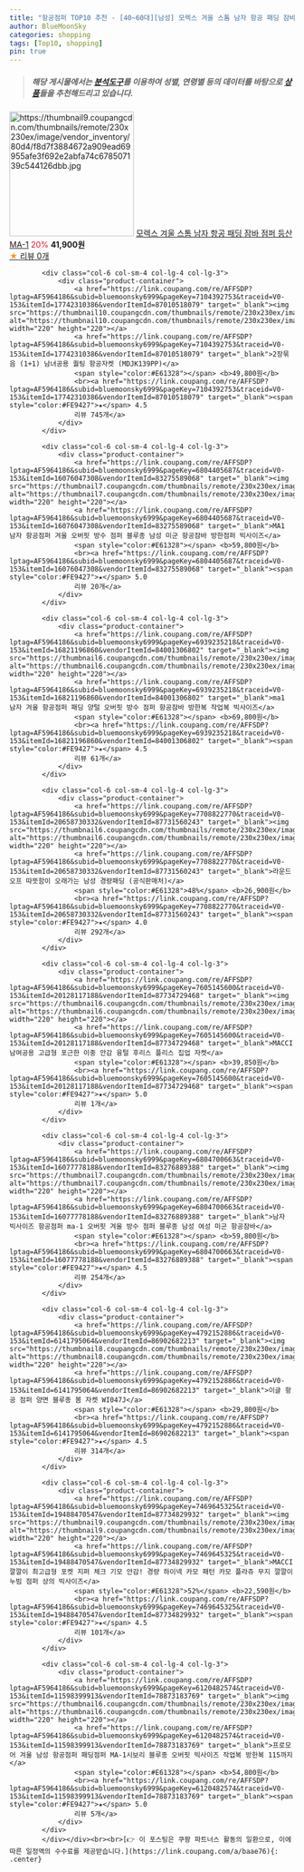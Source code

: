 ```yaml
---
title: "항공점퍼 TOP10 추천 - [40~60대][남성] 모렉스 겨울 스톰 남자 항공 패딩 잠바 점퍼 등산 MA-1"
author: BlueMoonSky
categories: shopping
tags: [Top10, shopping]
pin: true
---
```


> ##### 해당 게시물에서는 [**분석도구**](https://itemscout.io/)를 이용하여 **성별**, **연령별** 등의 데이터를 바탕으로 [**상품**](https://link.coupang.com/a/baae76)들을 추천해드리고 있습니다.
<div class="container"><div class="row">
            <div class="col-6 col-sm-4 col-lg-4 col-lg-3">
                <div class="product-container">
                    <a href="https://link.coupang.com/re/AFFSDP?lptag=AF5964186&subid=bluemoonsky6999&pageKey=7665650217&traceid=V0-153&itemId=20434401623&vendorItemId=78814414831" target="_blank"><img src="https://thumbnail9.coupangcdn.com/thumbnails/remote/230x230ex/image/vendor_inventory/80d4/f8d7f3884672a909ead69955afe3f692e2abfa74c678507139c544126dbb.jpg" alt="https://thumbnail9.coupangcdn.com/thumbnails/remote/230x230ex/image/vendor_inventory/80d4/f8d7f3884672a909ead69955afe3f692e2abfa74c678507139c544126dbb.jpg" width="220" height="220"></a>
                    <a href="https://link.coupang.com/re/AFFSDP?lptag=AF5964186&subid=bluemoonsky6999&pageKey=7665650217&traceid=V0-153&itemId=20434401623&vendorItemId=78814414831" target="_blank">모렉스 겨울 스톰 남자 항공 패딩 잠바 점퍼 등산 MA-1</a>
                    <span style="color:#E61328">20%</span> <b>41,900원</b>
                    <br><a href="https://link.coupang.com/re/AFFSDP?lptag=AF5964186&subid=bluemoonsky6999&pageKey=7665650217&traceid=V0-153&itemId=20434401623&vendorItemId=78814414831" target="_blank"><span style="color:#FE9427">★</span> 
                    리뷰 0개</a>
                </div>
            </div>
            
            <div class="col-6 col-sm-4 col-lg-4 col-lg-3">
                <div class="product-container">
                    <a href="https://link.coupang.com/re/AFFSDP?lptag=AF5964186&subid=bluemoonsky6999&pageKey=7104392753&traceid=V0-153&itemId=17742310386&vendorItemId=87010518079" target="_blank"><img src="https://thumbnail10.coupangcdn.com/thumbnails/remote/230x230ex/image/vendor_inventory/7333/8dad2a46f412437330f2ecb4cb3ae838cd5f138677d87e78b5c0fd401d87.jpg" alt="https://thumbnail10.coupangcdn.com/thumbnails/remote/230x230ex/image/vendor_inventory/7333/8dad2a46f412437330f2ecb4cb3ae838cd5f138677d87e78b5c0fd401d87.jpg" width="220" height="220"></a>
                    <a href="https://link.coupang.com/re/AFFSDP?lptag=AF5964186&subid=bluemoonsky6999&pageKey=7104392753&traceid=V0-153&itemId=17742310386&vendorItemId=87010518079" target="_blank">2장묶음 (1+1) 남녀공용 퀄팅 항공자켓 (MDJK139PP)</a>
                    <span style="color:#E61328"></span> <b>49,800원</b>
                    <br><a href="https://link.coupang.com/re/AFFSDP?lptag=AF5964186&subid=bluemoonsky6999&pageKey=7104392753&traceid=V0-153&itemId=17742310386&vendorItemId=87010518079" target="_blank"><span style="color:#FE9427">★</span> 4.5
                    리뷰 745개</a>
                </div>
            </div>
            
            <div class="col-6 col-sm-4 col-lg-4 col-lg-3">
                <div class="product-container">
                    <a href="https://link.coupang.com/re/AFFSDP?lptag=AF5964186&subid=bluemoonsky6999&pageKey=6804405687&traceid=V0-153&itemId=16076047308&vendorItemId=83275589068" target="_blank"><img src="https://thumbnail7.coupangcdn.com/thumbnails/remote/230x230ex/image/vendor_inventory/f781/9ac46a95d62eb667003e9f87dd64dfa1d2116c38a47317564c9cf0191615.jpg" alt="https://thumbnail7.coupangcdn.com/thumbnails/remote/230x230ex/image/vendor_inventory/f781/9ac46a95d62eb667003e9f87dd64dfa1d2116c38a47317564c9cf0191615.jpg" width="220" height="220"></a>
                    <a href="https://link.coupang.com/re/AFFSDP?lptag=AF5964186&subid=bluemoonsky6999&pageKey=6804405687&traceid=V0-153&itemId=16076047308&vendorItemId=83275589068" target="_blank">MA1 남자 항공점퍼 겨울 오버핏 방수 점퍼 블루종 남성 미군 항공잠바 방한점퍼 빅사이즈</a>
                    <span style="color:#E61328"></span> <b>59,800원</b>
                    <br><a href="https://link.coupang.com/re/AFFSDP?lptag=AF5964186&subid=bluemoonsky6999&pageKey=6804405687&traceid=V0-153&itemId=16076047308&vendorItemId=83275589068" target="_blank"><span style="color:#FE9427">★</span> 5.0
                    리뷰 20개</a>
                </div>
            </div>
            
            <div class="col-6 col-sm-4 col-lg-4 col-lg-3">
                <div class="product-container">
                    <a href="https://link.coupang.com/re/AFFSDP?lptag=AF5964186&subid=bluemoonsky6999&pageKey=6939235218&traceid=V0-153&itemId=16821196860&vendorItemId=84001306802" target="_blank"><img src="https://thumbnail6.coupangcdn.com/thumbnails/remote/230x230ex/image/vendor_inventory/cfc2/aa3de268efad5df7d797fc97d1d63d99e16bcaaa1e5283c150b501d57925.jpg" alt="https://thumbnail6.coupangcdn.com/thumbnails/remote/230x230ex/image/vendor_inventory/cfc2/aa3de268efad5df7d797fc97d1d63d99e16bcaaa1e5283c150b501d57925.jpg" width="220" height="220"></a>
                    <a href="https://link.coupang.com/re/AFFSDP?lptag=AF5964186&subid=bluemoonsky6999&pageKey=6939235218&traceid=V0-153&itemId=16821196860&vendorItemId=84001306802" target="_blank">ma1 남자 겨울 항공점퍼 패딩 양털 오버핏 방수 점퍼 항공잠바 방한복 작업복 빅사이즈</a>
                    <span style="color:#E61328"></span> <b>69,800원</b>
                    <br><a href="https://link.coupang.com/re/AFFSDP?lptag=AF5964186&subid=bluemoonsky6999&pageKey=6939235218&traceid=V0-153&itemId=16821196860&vendorItemId=84001306802" target="_blank"><span style="color:#FE9427">★</span> 4.5
                    리뷰 61개</a>
                </div>
            </div>
            
            <div class="col-6 col-sm-4 col-lg-4 col-lg-3">
                <div class="product-container">
                    <a href="https://link.coupang.com/re/AFFSDP?lptag=AF5964186&subid=bluemoonsky6999&pageKey=7708822770&traceid=V0-153&itemId=20658730332&vendorItemId=87731560243" target="_blank"><img src="https://thumbnail6.coupangcdn.com/thumbnails/remote/230x230ex/image/vendor_inventory/bcd6/202737aebe3737466c6201b264350049a9943b87331477d8b59e154e909f.png" alt="https://thumbnail6.coupangcdn.com/thumbnails/remote/230x230ex/image/vendor_inventory/bcd6/202737aebe3737466c6201b264350049a9943b87331477d8b59e154e909f.png" width="220" height="220"></a>
                    <a href="https://link.coupang.com/re/AFFSDP?lptag=AF5964186&subid=bluemoonsky6999&pageKey=7708822770&traceid=V0-153&itemId=20658730332&vendorItemId=87731560243" target="_blank">라운드오프 따뜻함이 오래가는 남성 경량패딩 (공식판매처)</a>
                    <span style="color:#E61328">48%</span> <b>26,900원</b>
                    <br><a href="https://link.coupang.com/re/AFFSDP?lptag=AF5964186&subid=bluemoonsky6999&pageKey=7708822770&traceid=V0-153&itemId=20658730332&vendorItemId=87731560243" target="_blank"><span style="color:#FE9427">★</span> 4.0
                    리뷰 292개</a>
                </div>
            </div>
            
            <div class="col-6 col-sm-4 col-lg-4 col-lg-3">
                <div class="product-container">
                    <a href="https://link.coupang.com/re/AFFSDP?lptag=AF5964186&subid=bluemoonsky6999&pageKey=7605145600&traceid=V0-153&itemId=20128117188&vendorItemId=87734729468" target="_blank"><img src="https://thumbnail6.coupangcdn.com/thumbnails/remote/230x230ex/image/vendor_inventory/0343/8c1daab7b1a1328f0d6784387d5bf30e03346efa82fcace0a1196a24b5ab.png" alt="https://thumbnail6.coupangcdn.com/thumbnails/remote/230x230ex/image/vendor_inventory/0343/8c1daab7b1a1328f0d6784387d5bf30e03346efa82fcace0a1196a24b5ab.png" width="220" height="220"></a>
                    <a href="https://link.coupang.com/re/AFFSDP?lptag=AF5964186&subid=bluemoonsky6999&pageKey=7605145600&traceid=V0-153&itemId=20128117188&vendorItemId=87734729468" target="_blank">MACCI 남여공용 고급형 포근한 이중 안감 융털 후리스 플리스 집업 자켓</a>
                    <span style="color:#E61328"></span> <b>39,850원</b>
                    <br><a href="https://link.coupang.com/re/AFFSDP?lptag=AF5964186&subid=bluemoonsky6999&pageKey=7605145600&traceid=V0-153&itemId=20128117188&vendorItemId=87734729468" target="_blank"><span style="color:#FE9427">★</span> 5.0
                    리뷰 1개</a>
                </div>
            </div>
            
            <div class="col-6 col-sm-4 col-lg-4 col-lg-3">
                <div class="product-container">
                    <a href="https://link.coupang.com/re/AFFSDP?lptag=AF5964186&subid=bluemoonsky6999&pageKey=6804700663&traceid=V0-153&itemId=16077778188&vendorItemId=83276889388" target="_blank"><img src="https://thumbnail7.coupangcdn.com/thumbnails/remote/230x230ex/image/vendor_inventory/5285/de643c437256c45f507d36d226e0df1bc6abe00dab37a9b4d807bd19c471.jpg" alt="https://thumbnail7.coupangcdn.com/thumbnails/remote/230x230ex/image/vendor_inventory/5285/de643c437256c45f507d36d226e0df1bc6abe00dab37a9b4d807bd19c471.jpg" width="220" height="220"></a>
                    <a href="https://link.coupang.com/re/AFFSDP?lptag=AF5964186&subid=bluemoonsky6999&pageKey=6804700663&traceid=V0-153&itemId=16077778188&vendorItemId=83276889388" target="_blank">남자 빅사이즈 항공점퍼 ma-1 오버핏 겨울 방수 점퍼 블루종 남성 여성 미군 항공잠바</a>
                    <span style="color:#E61328"></span> <b>59,800원</b>
                    <br><a href="https://link.coupang.com/re/AFFSDP?lptag=AF5964186&subid=bluemoonsky6999&pageKey=6804700663&traceid=V0-153&itemId=16077778188&vendorItemId=83276889388" target="_blank"><span style="color:#FE9427">★</span> 4.5
                    리뷰 254개</a>
                </div>
            </div>
            
            <div class="col-6 col-sm-4 col-lg-4 col-lg-3">
                <div class="product-container">
                    <a href="https://link.coupang.com/re/AFFSDP?lptag=AF5964186&subid=bluemoonsky6999&pageKey=4792152886&traceid=V0-153&itemId=6141795064&vendorItemId=86902682213" target="_blank"><img src="https://thumbnail8.coupangcdn.com/thumbnails/remote/230x230ex/image/vendor_inventory/b83e/37c193bbb99b0d7e695267bcaa3d7bdb6c222541d33dd94497fa28feaf78.jpg" alt="https://thumbnail8.coupangcdn.com/thumbnails/remote/230x230ex/image/vendor_inventory/b83e/37c193bbb99b0d7e695267bcaa3d7bdb6c222541d33dd94497fa28feaf78.jpg" width="220" height="220"></a>
                    <a href="https://link.coupang.com/re/AFFSDP?lptag=AF5964186&subid=bluemoonsky6999&pageKey=4792152886&traceid=V0-153&itemId=6141795064&vendorItemId=86902682213" target="_blank">이글 항공 점퍼 양면 블루종 봄 자켓 WI047J</a>
                    <span style="color:#E61328"></span> <b>29,800원</b>
                    <br><a href="https://link.coupang.com/re/AFFSDP?lptag=AF5964186&subid=bluemoonsky6999&pageKey=4792152886&traceid=V0-153&itemId=6141795064&vendorItemId=86902682213" target="_blank"><span style="color:#FE9427">★</span> 4.5
                    리뷰 314개</a>
                </div>
            </div>
            
            <div class="col-6 col-sm-4 col-lg-4 col-lg-3">
                <div class="product-container">
                    <a href="https://link.coupang.com/re/AFFSDP?lptag=AF5964186&subid=bluemoonsky6999&pageKey=7469645325&traceid=V0-153&itemId=19488470547&vendorItemId=87734829932" target="_blank"><img src="https://thumbnail9.coupangcdn.com/thumbnails/remote/230x230ex/image/vendor_inventory/c17e/9859443043b535270695b9786cf14cc78aaf11502e52319e7daffb1e7bd1.png" alt="https://thumbnail9.coupangcdn.com/thumbnails/remote/230x230ex/image/vendor_inventory/c17e/9859443043b535270695b9786cf14cc78aaf11502e52319e7daffb1e7bd1.png" width="220" height="220"></a>
                    <a href="https://link.coupang.com/re/AFFSDP?lptag=AF5964186&subid=bluemoonsky6999&pageKey=7469645325&traceid=V0-153&itemId=19488470547&vendorItemId=87734829932" target="_blank">MACCI 깔깔이 최고급형 포켓 지퍼 체크 기모 안감! 경량 하이넥 카모 패턴 카모 플라쥬 무지 깔깔이 누빔 점퍼 상의 빅사이즈</a>
                    <span style="color:#E61328">52%</span> <b>22,590원</b>
                    <br><a href="https://link.coupang.com/re/AFFSDP?lptag=AF5964186&subid=bluemoonsky6999&pageKey=7469645325&traceid=V0-153&itemId=19488470547&vendorItemId=87734829932" target="_blank"><span style="color:#FE9427">★</span> 4.5
                    리뷰 101개</a>
                </div>
            </div>
            
            <div class="col-6 col-sm-4 col-lg-4 col-lg-3">
                <div class="product-container">
                    <a href="https://link.coupang.com/re/AFFSDP?lptag=AF5964186&subid=bluemoonsky6999&pageKey=6120482574&traceid=V0-153&itemId=11598399913&vendorItemId=78873183769" target="_blank"><img src="https://thumbnail6.coupangcdn.com/thumbnails/remote/230x230ex/image/vendor_inventory/1444/747e856a03cea317b6a227bf6208e6ba061fd81bcb573cefd6bedfa44a07.jpg" alt="https://thumbnail6.coupangcdn.com/thumbnails/remote/230x230ex/image/vendor_inventory/1444/747e856a03cea317b6a227bf6208e6ba061fd81bcb573cefd6bedfa44a07.jpg" width="220" height="220"></a>
                    <a href="https://link.coupang.com/re/AFFSDP?lptag=AF5964186&subid=bluemoonsky6999&pageKey=6120482574&traceid=V0-153&itemId=11598399913&vendorItemId=78873183769" target="_blank">프로모어 겨울 남성 항공점퍼 패딩점퍼 MA-1시보리 블루종 오버핏 빅사이즈 작업복 방한복 115까지</a>
                    <span style="color:#E61328"></span> <b>54,800원</b>
                    <br><a href="https://link.coupang.com/re/AFFSDP?lptag=AF5964186&subid=bluemoonsky6999&pageKey=6120482574&traceid=V0-153&itemId=11598399913&vendorItemId=78873183769" target="_blank"><span style="color:#FE9427">★</span> 5.0
                    리뷰 5개</a>
                </div>
            </div>
            </div></div><br><br>[👉 이 포스팅은 쿠팡 파트너스 활동의 일환으로, 이에 따른 일정액의 수수료를 제공받습니다.](https://link.coupang.com/a/baae76){: .center}